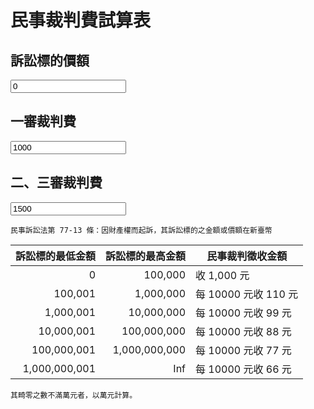 # 民事裁判費試算表
## 訴訟標的價額

<input type="number" id="in" value="0">

## 一審裁判費

<input type="number" id="o1" value="1000" readonly>

## 二、三審裁判費

<input type="number" id="o2" value="1500" readonly>

    民事訴訟法第 77-13 條：因財產權而起訴，其訴訟標的之金額或價額在新臺幣

訴訟標的最低金額|訴訟標的最高金額|民事裁判徵收金額
------------:|------------:|-
0            |      100,000|收 1,000 元
100,001      |    1,000,000|每 10000 元收 110 元
1,000,001    |   10,000,000|每 10000 元收 99 元
10,000,001   |  100,000,000|每 10000 元收 88 元
100,000,001  |1,000,000,000|每 10000 元收 77 元
1,000,000,001|          Inf|每 10000 元收 66 元

    其畸零之數不滿萬元者，以萬元計算。
